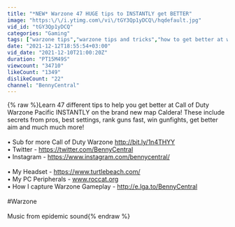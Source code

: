 ```yaml
---
title: "*NEW* Warzone 47 HUGE tips to INSTANTLY get BETTER"
image: "https:\/\/i.ytimg.com\/vi\/tGY3Qp1yDCQ\/hqdefault.jpg"
vid_id: "tGY3Qp1yDCQ"
categories: "Gaming"
tags: ["warzone tips","warzone tips and tricks","how to get better at warzone"]
date: "2021-12-12T18:55:54+03:00"
vid_date: "2021-12-10T21:00:20Z"
duration: "PT15M49S"
viewcount: "34710"
likeCount: "1349"
dislikeCount: "22"
channel: "BennyCentral"
---
```

{% raw %}Learn 47 different tips to help you get better at Call of Duty Warzone Pacific INSTANTLY on the brand new map Caldera! These include secrets from pros, best settings, rank guns fast, win gunfights, get better aim and much much more!<br /><br />• Sub for more Call of Duty Warzone <a rel="nofollow" target="blank" href="http://bit.ly/1n4THYY">http://bit.ly/1n4THYY</a><br />• Twitter - <a rel="nofollow" target="blank" href="https://twitter.com/BennyCentral">https://twitter.com/BennyCentral</a><br />• Instagram - <a rel="nofollow" target="blank" href="https://www.instagram.com/bennycentral/">https://www.instagram.com/bennycentral/</a><br /><br />• My Headset - <a rel="nofollow" target="blank" href="https://www.turtlebeach.com/">https://www.turtlebeach.com/</a><br />• My PC Peripherals - www.roccat.org<br />• How I capture Warzone Gameplay - <a rel="nofollow" target="blank" href="http://e.lga.to/BennyCentral">http://e.lga.to/BennyCentral</a> <br /><br />#Warzone<br /><br />Music from epidemic sound{% endraw %}
